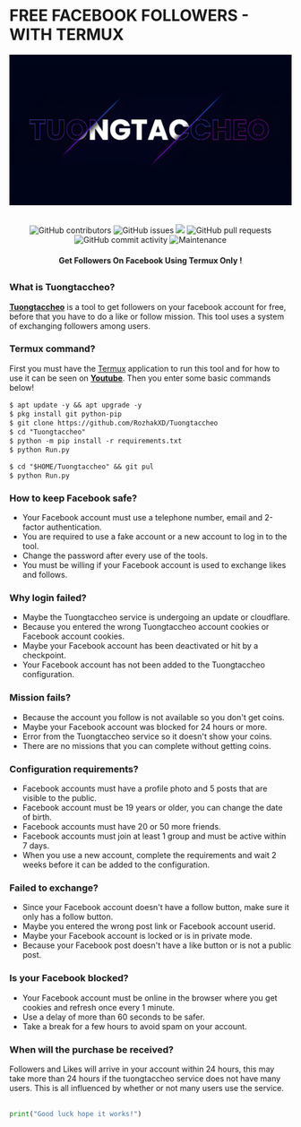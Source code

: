 # FREE FACEBOOK FOLLOWERS - WITH TERMUX
<div align="center">
  <img src="Data/Tuongtaccheo.png">
  <br>
  <br>
  <p>
    <img alt="GitHub contributors" src="https://img.shields.io/github/contributors/rozhakxd/Tuongtaccheo">
    <img alt="GitHub issues" src="https://img.shields.io/github/issues/rozhakxd/Tuongtaccheo">
    <img src="https://img.shields.io/badge/PRs-welcome-brightgreen.svg?style=shields">
    <img alt="GitHub pull requests" src="https://img.shields.io/github/issues-pr/rozhakxd/Tuongtaccheo">
    <img alt="GitHub commit activity" src="https://img.shields.io/github/commit-activity/m/rozhakxd/Tuongtaccheo">
    <img alt="Maintenance" src="https://img.shields.io/maintenance/no/2023">
  </p>
  <h4> Get Followers On Facebook Using Termux Only ! </h4>
</div>

##

### What is Tuongtaccheo?
[**Tuongtaccheo**](https://github.com/RozhakXD/Tuongtaccheo) is a tool to get followers on your facebook account for free, before that you have to do a like or follow mission. This tool uses a system of exchanging followers among users.

### Termux command?
First you must have the [Termux](https://f-droid.org/repo/com.termux_118.apk) application to run this tool and for how to use it can be seen on [**Youtube**](https://www.youtube.com/rozhakid). Then you enter some basic commands below!
```
$ apt update -y && apt upgrade -y
$ pkg install git python-pip
$ git clone https://github.com/RozhakXD/Tuongtaccheo
$ cd "Tuongtaccheo"
$ python -m pip install -r requirements.txt
$ python Run.py
```

```
$ cd "$HOME/Tuongtaccheo" && git pul
$ python Run.py
```

### How to keep Facebook safe?
- Your Facebook account must use a telephone number, email and 2-factor authentication.
- You are required to use a fake account or a new account to log in to the tool.
- Change the password after every use of the tools.
- You must be willing if your Facebook account is used to exchange likes and follows.

### Why login failed?
- Maybe the Tuongtaccheo service is undergoing an update or cloudflare.
- Because you entered the wrong Tuongtaccheo account cookies or Facebook account cookies.
- Maybe your Facebook account has been deactivated or hit by a checkpoint.
- Your Facebook account has not been added to the Tuongtaccheo configuration.

### Mission fails?
- Because the account you follow is not available so you don't get coins.
- Maybe your Facebook account was blocked for 24 hours or more.
- Error from the Tuongtaccheo service so it doesn't show your coins.
- There are no missions that you can complete without getting coins.

### Configuration requirements?
- Facebook accounts must have a profile photo and 5 posts that are visible to the public.
- Facebook account must be 19 years or older, you can change the date of birth.
- Facebook accounts must have 20 or 50 more friends.
- Facebook accounts must join at least 1 group and must be active within 7 days.
- When you use a new account, complete the requirements and wait 2 weeks before it can be added to the configuration.

### Failed to exchange?
- Since your Facebook account doesn't have a follow button, make sure it only has a follow button.
- Maybe you entered the wrong post link or Facebook account userid.
- Maybe your Facebook account is locked or is in private mode.
- Because your Facebook post doesn't have a like button or is not a public post.

### Is your Facebook blocked?
- Your Facebook account must be online in the browser where you get cookies and refresh once every 1 minute.
- Use a delay of more than 60 seconds to be safer.
- Take a break for a few hours to avoid spam on your account.

### When will the purchase be received?
Followers and Likes will arrive in your account within 24 hours, this may take more than 24 hours if the tuongtaccheo service does not have many users. This is all influenced by whether or not many users use the service.

##
```python
print("Good luck hope it works!")
```
##
